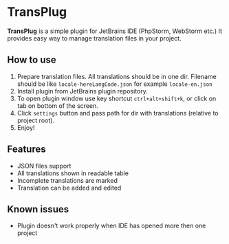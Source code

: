 **TransPlug**
=============
**TransPlug** is a simple plugin for JetBrains IDE (PhpStorm, WebStorm etc.)
It provides easy way to manage translation files in your project.

How to use
--
1. Prepare translation files. All translations should be in one dir. Filename should be like `locale-hereLangCode.json` for example `locale-en.json`
2. Install plugin from JetBrains plugin repository.
3. To open plugin window use key shortcut `ctrl+alt+shift+k`, or click on tab on bottom of the screen.
4. Click `settings` button and pass path for dir with translations (relative to project root).
5. Enjoy!

Features
--
* JSON files support
* All translations shown in readable table
* Incomplete translations are marked
* Translation can be added and edited

Known issues
--
* Plugin doesn't work properly when IDE has opened more then one project